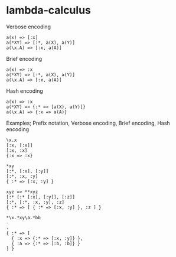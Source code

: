 lambda-calculus
===============

Verbose encoding
```
a(x) => [:x]
a(*XY) => [:*, a(X), a(Y)]
a(\x.A) => [:x, a(A)]
```

Brief encoding
```
a(x) => :x
a(*XY) => [:*, a(X), a(Y)]
a(\x.A) => [:x, a(A)]
```

Hash encoding
```
a(x) => :x
a(*XY) => {:* => [a(X), a(Y)]}
a(\x.A) => {:x => a(A)}
```


Examples;
Prefix notation,
Verbose encoding,
Brief encoding,
Hash encoding
```
\x.x
[:x, [:x]]
[:x, :x]
{:x => :x}
```
```
*xy
[:*, [:x], [:y]]
[:*, :x, :y]
{ :* => [:x, :y] }
```
```
xyz => **xyz
[:* [:* [:x], [:y]], [:z]]
[:*, [:*, :x, :y], :z]
{ :* => [ { :* => [:x, :y] }, :z ] }
```
```
*\x.*xy\a.*bb
-
-
{ :* => [
  { :x => {:* => [:x, :y]} }, 
  { :a => {:* => [:b, :b]} }
] }
```